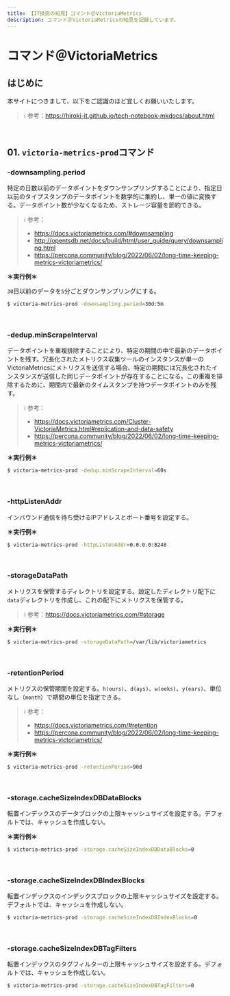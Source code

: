 ```yaml
---
title: 【IT技術の知見】コマンド＠VictoriaMetrics
description: コマンド＠VictoriaMetricsの知見を記録しています。
---
```


# コマンド＠VictoriaMetrics

## はじめに

本サイトにつきまして、以下をご認識のほど宜しくお願いいたします。

> ℹ️ 参考：https://hiroki-it.github.io/tech-notebook-mkdocs/about.html

<br>

## 01. ```victoria-metrics-prod```コマンド

### -downsampling.period

特定の日数以前のデータポイントをダウンサンプリングすることにより、指定日以前のタイプスタンプのデータポイントを数学的に集約し、単一の値に変換する。データポイント数が少なくなるため、ストレージ容量を節約できる。

> ℹ️ 参考：
> 
> - https://docs.victoriametrics.com/#downsampling
> - http://opentsdb.net/docs/build/html/user_guide/query/downsampling.html
> - https://percona.community/blog/2022/06/02/long-time-keeping-metrics-victoriametrics/

**＊実行例＊**

```30```日以前のデータを```5```分ごとダウンサンプリングにする。

```bash
$ victoria-metrics-prod -downsampling.period=30d:5m
```

<br>

### -dedup.minScrapeInterval

データポイントを重複排除することにより、特定の期間の中で最新のデータポイントを残す。冗長化されたメトリクス収集ツールのインスタンスが単一のVictoriaMetricsにメトリクスを送信する場合、特定の期間には冗長化されたインスタンスが送信した同じデータポイントが存在することになる。この重複を排除するために、期間内で最新のタイムスタンプを持つデータポイントのみを残す。

> ℹ️ 参考：
> 
> - https://docs.victoriametrics.com/Cluster-VictoriaMetrics.html#replication-and-data-safety
> - https://percona.community/blog/2022/06/02/long-time-keeping-metrics-victoriametrics/

**＊実行例＊**

```bash
$ victoria-metrics-prod -dedup.minScrapeInterval=60s
```


<br>

### -httpListenAddr

インバウンド通信を待ち受けるIPアドレスとポート番号を設定する。

**＊実行例＊**

```bash
$ victoria-metrics-prod -httpListenAddr=0.0.0.0:8248
```

<br>

### -storageDataPath

メトリクスを保管するディレクトリを設定する。設定したディレクトリ配下に```data```ディレクトリを作成し、これの配下にメトリクスを保管する。

> ℹ️ 参考：https://docs.victoriametrics.com/#storage

**＊実行例＊**

```bash
$ victoria-metrics-prod -storageDataPath=/var/lib/victoriametrics
```

<br>

### -retentionPeriod

メトリクスの保管期間を設定する。```h(ours)```、```d(ays)```、```w(eeks)```、```y(ears)```、単位なし（```month```）で期間の単位を指定できる。

> ℹ️ 参考：
> 
> - https://docs.victoriametrics.com/#retention
> - https://percona.community/blog/2022/06/02/long-time-keeping-metrics-victoriametrics/


**＊実行例＊**

```bash
$ victoria-metrics-prod -retentionPeriod=90d
```

<br>

### -storage.cacheSizeIndexDBDataBlocks

転置インデックスのデータブロックの上限キャッシュサイズを設定する。デフォルトでは、キャッシュを作成しない。

**＊実行例＊**

```bash
$ victoria-metrics-prod -storage.cacheSizeIndexDBDataBlocks=0
```

<br>

### -storage.cacheSizeIndexDBIndexBlocks

転置インデックスのインデックスブロックの上限キャッシュサイズを設定する。デフォルトでは、キャッシュを作成しない。

```bash
$ victoria-metrics-prod -storage.cacheSizeIndexDBIndexBlocks=0
```

<br>

### -storage.cacheSizeIndexDBTagFilters

転置インデックスのタグフィルターの上限キャッシュサイズを設定する。デフォルトでは、キャッシュを作成しない。

```bash
$ victoria-metrics-prod -storage.cacheSizeIndexDBTagFilters=0
```

<br>
